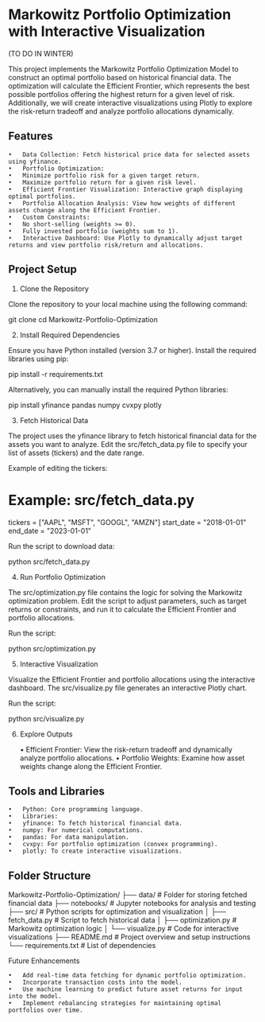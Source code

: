 # Markowitz Portfolio Optimization with Interactive Visualization

(TO DO IN WINTER)

This project implements the Markowitz Portfolio Optimization Model to construct an optimal portfolio based on historical financial data. The optimization will calculate the Efficient Frontier, which represents the best possible portfolios offering the highest return for a given level of risk. Additionally, we will create interactive visualizations using Plotly to explore the risk-return tradeoff and analyze portfolio allocations dynamically.

## Features

	•	Data Collection: Fetch historical price data for selected assets using yfinance.
	•	Portfolio Optimization:
	•	Minimize portfolio risk for a given target return.
	•	Maximize portfolio return for a given risk level.
	•	Efficient Frontier Visualization: Interactive graph displaying optimal portfolios.
	•	Portfolio Allocation Analysis: View how weights of different assets change along the Efficient Frontier.
	•	Custom Constraints:
	•	No short-selling (weights >= 0).
	•	Fully invested portfolio (weights sum to 1).
	•	Interactive Dashboard: Use Plotly to dynamically adjust target returns and view portfolio risk/return and allocations.

## Project Setup

1. Clone the Repository

Clone the repository to your local machine using the following command:

git clone <repository-url>
cd Markowitz-Portfolio-Optimization

2. Install Required Dependencies

Ensure you have Python installed (version 3.7 or higher). Install the required libraries using pip:

pip install -r requirements.txt

Alternatively, you can manually install the required Python libraries:

pip install yfinance pandas numpy cvxpy plotly

3. Fetch Historical Data

The project uses the yfinance library to fetch historical financial data for the assets you want to analyze. Edit the src/fetch_data.py file to specify your list of assets (tickers) and the date range.

Example of editing the tickers:

# Example: src/fetch_data.py
tickers = ["AAPL", "MSFT", "GOOGL", "AMZN"]
start_date = "2018-01-01"
end_date = "2023-01-01"

Run the script to download data:

python src/fetch_data.py

4. Run Portfolio Optimization

The src/optimization.py file contains the logic for solving the Markowitz optimization problem. Edit the script to adjust parameters, such as target returns or constraints, and run it to calculate the Efficient Frontier and portfolio allocations.

Run the script:

python src/optimization.py

5. Interactive Visualization

Visualize the Efficient Frontier and portfolio allocations using the interactive dashboard. The src/visualize.py file generates an interactive Plotly chart.

Run the script:

python src/visualize.py

6. Explore Outputs

	•	Efficient Frontier: View the risk-return tradeoff and dynamically analyze portfolio allocations.
	•	Portfolio Weights: Examine how asset weights change along the Efficient Frontier.

## Tools and Libraries

	•	Python: Core programming language.
	•	Libraries:
	•	yfinance: To fetch historical financial data.
	•	numpy: For numerical computations.
	•	pandas: For data manipulation.
	•	cvxpy: For portfolio optimization (convex programming).
	•	plotly: To create interactive visualizations.

## Folder Structure

Markowitz-Portfolio-Optimization/
├── data/                # Folder for storing fetched financial data
├── notebooks/           # Jupyter notebooks for analysis and testing
├── src/                 # Python scripts for optimization and visualization
│   ├── fetch_data.py    # Script to fetch historical data
│   ├── optimization.py  # Markowitz optimization logic
│   └── visualize.py     # Code for interactive visualizations
├── README.md            # Project overview and setup instructions
└── requirements.txt     # List of dependencies

Future Enhancements

	•	Add real-time data fetching for dynamic portfolio optimization.
	•	Incorporate transaction costs into the model.
	•	Use machine learning to predict future asset returns for input into the model.
	•	Implement rebalancing strategies for maintaining optimal portfolios over time.